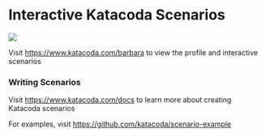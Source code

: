 # Interactive Katacoda Scenarios

[![](http://shields.katacoda.com/katacoda/barbara/count.svg)](https://www.katacoda.com/barbara "Get your profile on Katacoda.com")

Visit https://www.katacoda.com/barbara to view the profile and interactive scenarios

### Writing Scenarios
Visit https://www.katacoda.com/docs to learn more about creating Katacoda scenarios

For examples, visit https://github.com/katacoda/scenario-example
